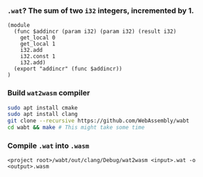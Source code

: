 ### `.wat`? The sum of two `i32` integers, incremented by 1.
```wasm
(module
  (func $addincr (param i32) (param i32) (result i32)
    get_local 0
    get_local 1
    i32.add
    i32.const 1
    i32.add)
  (export "addincr" (func $addincr))
)
```

### Build `wat2wasm` compiler
```bash
sudo apt install cmake
sudo apt install clang
git clone --recursive https://github.com/WebAssembly/wabt
cd wabt && make # This might take some time 
```
### Compile `.wat` into `.wasm`
```
<project root>/wabt/out/clang/Debug/wat2wasm <input>.wat -o <output>.wasm
```
